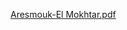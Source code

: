 [Aresmouk-El Mokhtar.pdf](https://github.com/Anymokhtar/Anymokhtar.github.io/files/13421236/Aresmouk-El.Mokhtar.pdf)
